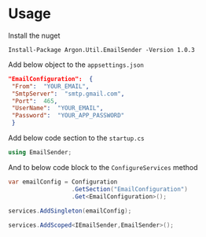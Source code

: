 # Usage
Install the nuget 

    Install-Package Argon.Util.EmailSender -Version 1.0.3

Add below object to the `appsettings.json`

```json
"EmailConfiguration":  {
 "From":  "YOUR_EMAIL",
 "SmtpServer":  "smtp.gmail.com",
 "Port":  465,
 "UserName":  "YOUR_EMAIL",
 "Password":  "YOUR_APP_PASSWORD"
 }
 ```

Add below code section to the ```startup.cs```

```c#
using EmailSender;
```

And to below code block to the ```ConfigureServices``` method

```c#
var emailConfig = Configuration
                  .GetSection("EmailConfiguration")
                  .Get<EmailConfiguration>();
                  
services.AddSingleton(emailConfig);
```

```c#
services.AddScoped<IEmailSender,EmailSender>();
```
